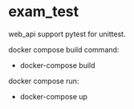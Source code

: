 # exam_test
web_api support pytest for unittest.

docker compose build command:   
 - docker-compose build   

docker compose run:  
 - docker-compose up  
